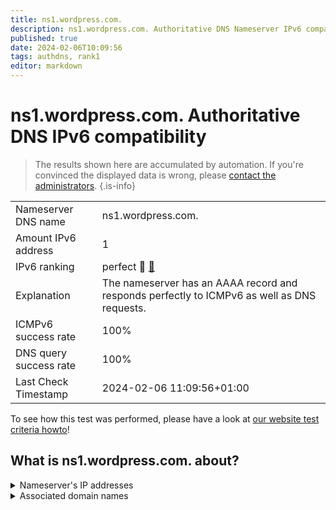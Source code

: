 ```yaml
---
title: ns1.wordpress.com.
description: ns1.wordpress.com. Authoritative DNS Nameserver IPv6 compatibility
published: true
date: 2024-02-06T10:09:56
tags: authdns, rank1
editor: markdown
---
```


# ns1.wordpress.com. Authoritative DNS IPv6 compatibility

> The results shown here are accumulated by automation. If you're convinced the displayed data is wrong, please [contact the administrators](/howto/chat). 
{.is-info}




|   |   |
| - | - |
| Nameserver DNS name | ns1.wordpress.com.
| Amount IPv6 address | 1
| IPv6 ranking | perfect :1st_place_medal: [🔗](/howto/ranking) |
| Explanation | The nameserver has an AAAA record and responds perfectly to ICMPv6 as well as DNS requests. |
| ICMPv6 success rate | 100%|
| DNS query success rate | 100% |
| Last Check Timestamp | 2024-02-06 11:09:56+01:00 |

To see how this test was performed, please have a look at [our website test criteria howto](/howto/testcriteria/authdns)!


## What is ns1.wordpress.com. about?




<details>
<summary>Nameserver's IP addresses</summary>

2a04:fa87:ffff::c6b5:7409

</details>



<details>
<summary>Associated domain names</summary>

wordpress.com

</details>
